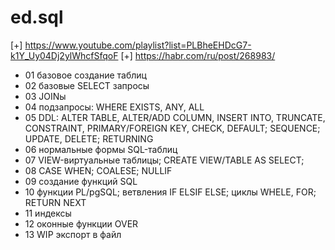 # ed.sql
[+] https://www.youtube.com/playlist?list=PLBheEHDcG7-k1Y_Uy04Dj2ylWhcfSfqoF
[+] https://habr.com/ru/post/268983/

- 01 базовое создание таблиц
- 02 базовые SELECT запросы
- 03 JOINы
- 04 подзапросы: WHERE EXISTS, ANY, ALL
- 05 DDL: ALTER TABLE, ALTER/ADD COLUMN, INSERT INTO, TRUNCATE, CONSTRAINT, PRIMARY/FOREIGN KEY, CHECK, DEFAULT; SEQUENCE; UPDATE, DELETE; RETURNING
- 06 нормальные формы SQL-таблиц
- 07 VIEW-виртуальные таблицы; CREATE VIEW/TABLE AS SELECT; 
- 08 CASE WHEN; COALESE; NULLIF
- 09 создание функций SQL
- 10 функции PL/pgSQL; ветвления IF ELSIF ELSE; циклы WHELE, FOR; RETURN NEXT
- 11 индексы
- 12 оконные функции OVER
- 13 WIP экспорт в файл
